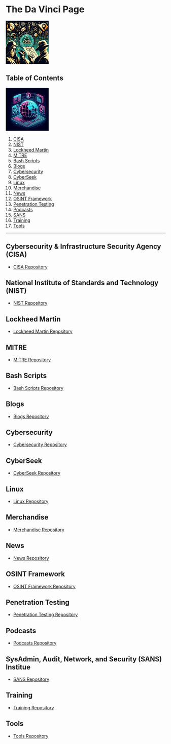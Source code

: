 # The Da Vinci Page
![](https://github.com/Cra5h-Ov3rrid3/The-Da-Vinci-Page/blob/afc5b7bfa30dedd44661052bb3e60e4821d008e7/TDVP/TDVP_01.jpg)
## Table of Contents
![](https://github.com/Cra5h-Ov3rrid3/The-Da-Vinci-Page/blob/e8008dd7d8677ccb08e75e0f09b77101477a59bf/TDVP/TDVP_02.jpg)
1.  [CISA]()
2.  [NIST]()
3.  [Lockheed Martin]()
4.  [MITRE]()
5.  [Bash Scripts]()
6.  [Blogs]()
7.  [Cybersecurity]()
8.  [CyberSeek]()
9.  [Linux]()
10. [Merchandise]()
11. [News]()
12. [OSINT Framework]()
13. [Penetration Testing]()
14. [Podcasts]()
15. [SANS]()
16. [Training]()
17. [Tools]()
---
## Cybersecurity & Infrastructure Security Agency (CISA)
 - [CISA Repository](https://github.com/Cra5h-Ov3rrid3/Cybersecurity-Infrastructure-Security-Agency.git)
## National Institute of Standards and Technology (NIST)
 - [NIST Repository](https://github.com/Cra5h-Ov3rrid3/National-Institute-of-Standards-and-Technology.git)
## Lockheed Martin
 - [Lockheed Martin Repository](https://github.com/Cra5h-Ov3rrid3/Lockheed-Martin.git)
## MITRE
 - [MITRE Repository](https://github.com/Cra5h-Ov3rrid3/MITRE.git)
## Bash Scripts
 - [Bash Scripts Repository](https://github.com/Cra5h-Ov3rrid3/Bash-Scripts.git)
## Blogs
 - [Blogs Repository](https://github.com/Cra5h-Ov3rrid3/Blogs.git)
## Cybersecurity
 - [Cybersecurity Repository](https://github.com/Cra5h-Ov3rrid3/Cybersecurity.git)
## CyberSeek
 - [CyberSeek Repository](https://github.com/Cra5h-Ov3rrid3/CyberSeek.git)
## Linux
 - [Linux Repository](https://github.com/Cra5h-Ov3rrid3/Linux.git)
## Merchandise
 - [Merchandise Repository](https://github.com/Cra5h-Ov3rrid3/Merchandise.git)
## News
 - [News Repository](https://github.com/Cra5h-Ov3rrid3/News.git)
## OSINT Framework
 - [OSINT Framework Repository](https://github.com/Cra5h-Ov3rrid3/OSINT-Framework.git)
## Penetration Testing
 - [Penetration Testing Repository](https://github.com/Cra5h-Ov3rrid3/Penetration-Testing.git)
## Podcasts
 - [Podcasts Repository](https://github.com/Cra5h-Ov3rrid3/Podcasts.git)
## SysAdmin, Audit, Network, and Security (SANS) Institue
 - [SANS Repository](https://github.com/Cra5h-Ov3rrid3/SysAdmin-Audit-Network-and-Security-Institue.git)
## Training
 - [Training Repository](https://github.com/Cra5h-Ov3rrid3/Training.git)
## Tools
 - [Tools Repository](https://github.com/Cra5h-Ov3rrid3/Tools.git)
